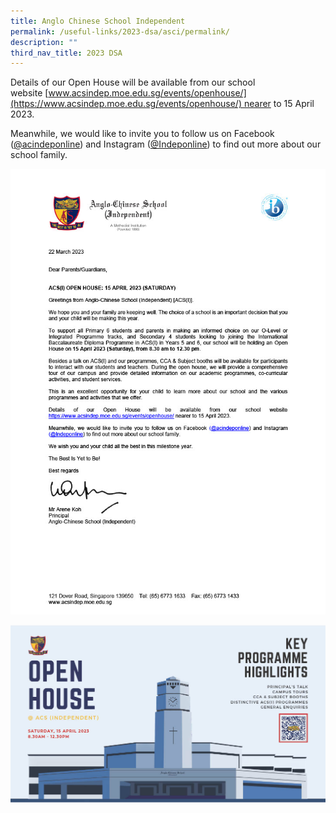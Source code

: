 ```yaml
---
title: Anglo Chinese School Independent
permalink: /useful-links/2023-dsa/asci/permalink/
description: ""
third_nav_title: 2023 DSA
---
```

Details of our Open House will be available from our school website [www.acsindep.moe.edu.sg/events/openhouse/](https://www.acsindep.moe.edu.sg/events/openhouse/) nearer to 15 April 2023.

Meanwhile, we would like to invite you to follow us on Facebook ([@acindeponline](https://www.facebook.com/acindeponline/)) and Instagram ([@Indeponline](https://www.instagram.com/indeponline/?hl=en)) to find out more about our school family.

![](/images/acsi-2023-open-house-invitation1024_1.jpg)

![](/images/acsi-2023-open-house-invitation1024_2.jpg)
